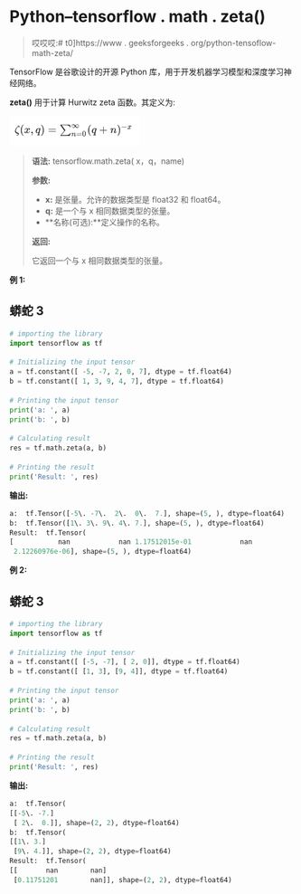 # Python–tensorflow . math . zeta()

> 哎哎哎:# t0]https://www . geeksforgeeks . org/python-tensoflow-math-zeta/

TensorFlow 是谷歌设计的开源 Python 库，用于开发机器学习模型和深度学习神经网络。

**zeta()** 用于计算 Hurwitz zeta 函数。其定义为:

![](img/4f3bc784a8c844cc6d7b0b4ea89c08a5.png)

> **语法:** tensorflow.math.zeta( x，q，name)
> 
> **参数:**
> 
> *   **x:** 是张量。允许的数据类型是 float32 和 float64。
> *   **q:** 是一个与 x 相同数据类型的张量。
> *   **名称(可选):**定义操作的名称。
> 
> **返回:**
> 
> 它返回一个与 x 相同数据类型的张量。

**例 1:**

## 蟒蛇 3

```py
# importing the library
import tensorflow as tf

# Initializing the input tensor
a = tf.constant([ -5, -7, 2, 0, 7], dtype = tf.float64)
b = tf.constant([ 1, 3, 9, 4, 7], dtype = tf.float64)

# Printing the input tensor
print('a: ', a)
print('b: ', b)

# Calculating result
res = tf.math.zeta(a, b)

# Printing the result
print('Result: ', res)
```

**输出:**

```py
a:  tf.Tensor([-5\. -7\.  2\.  0\.  7.], shape=(5, ), dtype=float64)
b:  tf.Tensor([1\. 3\. 9\. 4\. 7.], shape=(5, ), dtype=float64)
Result:  tf.Tensor(
[           nan            nan 1.17512015e-01            nan
 2.12260976e-06], shape=(5, ), dtype=float64)

```

**例 2:**

## 蟒蛇 3

```py
# importing the library
import tensorflow as tf

# Initializing the input tensor
a = tf.constant([ [-5, -7], [ 2, 0]], dtype = tf.float64)
b = tf.constant([ [1, 3], [9, 4]], dtype = tf.float64)

# Printing the input tensor
print('a: ', a)
print('b: ', b)

# Calculating result
res = tf.math.zeta(a, b)

# Printing the result
print('Result: ', res)
```

**输出:**

```py
a:  tf.Tensor(
[[-5\. -7.]
 [ 2\.  0.]], shape=(2, 2), dtype=float64)
b:  tf.Tensor(
[[1\. 3.]
 [9\. 4.]], shape=(2, 2), dtype=float64)
Result:  tf.Tensor(
[[       nan        nan]
 [0.11751201        nan]], shape=(2, 2), dtype=float64)
```